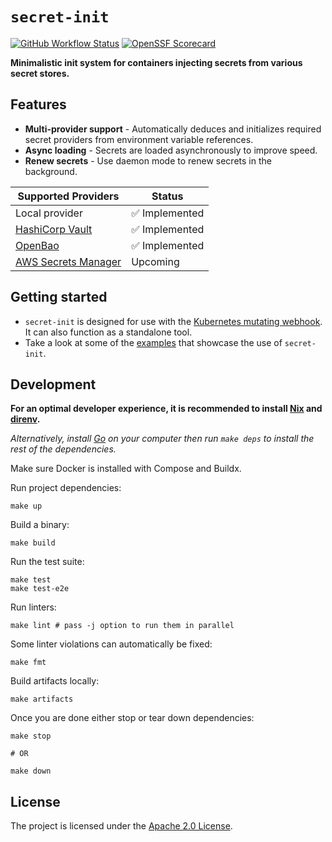 # `secret-init`

[![GitHub Workflow Status](https://img.shields.io/github/actions/workflow/status/bank-vaults/secret-init/ci.yaml?branch=main&style=flat-square)](https://github.com/bank-vaults/secret-init/actions/workflows/ci.yaml?query=workflow%3ACI)
[![OpenSSF Scorecard](https://api.securityscorecards.dev/projects/github.com/bank-vaults/secret-init/badge?style=flat-square)](https://api.securityscorecards.dev/projects/github.com/bank-vaults/secret-init)

**Minimalistic init system for containers injecting secrets from various secret stores.**

## Features

- **Multi-provider support** - Automatically deduces and initializes required secret providers from environment variable references.
- **Async loading** - Secrets are loaded asynchronously to improve speed.
- **Renew secrets** - Use daemon mode to renew secrets in the background.

| **Supported Providers**                                      | **Status**     |
|--------------------------------------------------------------|----------------|
|  Local provider                                              | ✅ Implemented  |
| [HashiCorp Vault](https://www.vaultproject.io)               | ✅ Implemented  |
| [OpenBao](https://github.com/openbao/openbao)                | ✅ Implemented  |
| [AWS Secrets Manager](https://aws.amazon.com/secrets-manager)| Upcoming       |

## Getting started

- `secret-init` is designed for use with the [Kubernetes mutating webhook](https://bank-vaults.dev/docs/mutating-webhook/). It can also function as a standalone tool.
- Take a look at some of the [examples](examples) that showcase the use of `secret-init`.

## Development

**For an optimal developer experience, it is recommended to install [Nix](https://nixos.org/download.html) and [direnv](https://direnv.net/docs/installation.html).**

_Alternatively, install [Go](https://go.dev/dl/) on your computer then run `make deps` to install the rest of the dependencies._

Make sure Docker is installed with Compose and Buildx.

Run project dependencies:

```shell
make up
```

Build a binary:

```shell
make build
```

Run the test suite:

```shell
make test
make test-e2e
```

Run linters:

```shell
make lint # pass -j option to run them in parallel
```

Some linter violations can automatically be fixed:

```shell
make fmt
```

Build artifacts locally:

```shell
make artifacts
```

Once you are done either stop or tear down dependencies:

```shell
make stop

# OR

make down
```

## License

The project is licensed under the [Apache 2.0 License](LICENSE).
